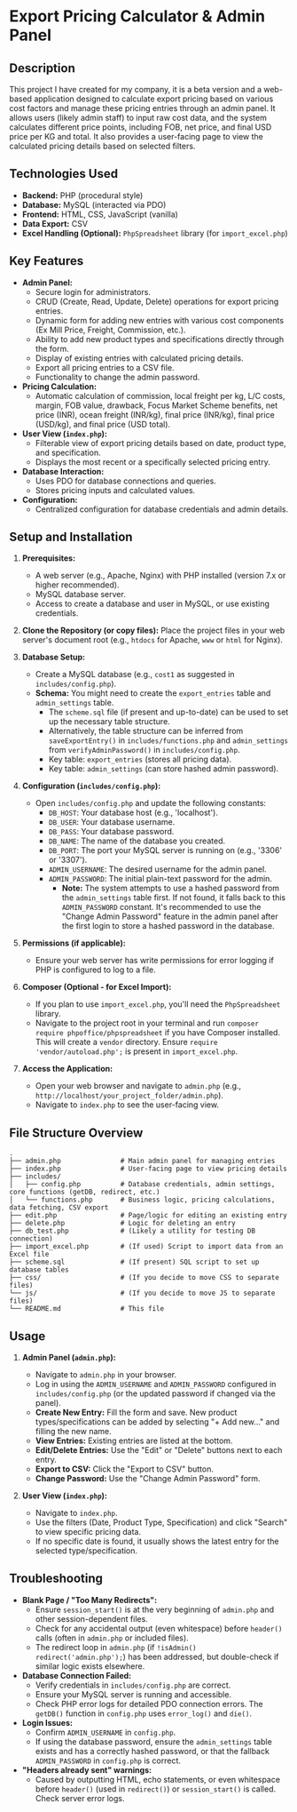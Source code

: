 # Export Pricing Calculator & Admin Panel

## Description

This project I have created for my company, it is a beta version and a web-based application designed to calculate export pricing based on various cost factors and manage these pricing entries through an admin panel. It allows users (likely admin staff) to input raw cost data, and the system calculates different price points, including FOB, net price, and final USD price per KG and total. It also provides a user-facing page to view the calculated pricing details based on selected filters.

## Technologies Used

*   **Backend:** PHP (procedural style)
*   **Database:** MySQL (interacted via PDO)
*   **Frontend:** HTML, CSS, JavaScript (vanilla)
*   **Data Export:** CSV
*   **Excel Handling (Optional):** `PhpSpreadsheet` library (for `import_excel.php`)

## Key Features

*   **Admin Panel:**
    *   Secure login for administrators.
    *   CRUD (Create, Read, Update, Delete) operations for export pricing entries.
    *   Dynamic form for adding new entries with various cost components (Ex Mill Price, Freight, Commission, etc.).
    *   Ability to add new product types and specifications directly through the form.
    *   Display of existing entries with calculated pricing details.
    *   Export all pricing entries to a CSV file.
    *   Functionality to change the admin password.
*   **Pricing Calculation:**
    *   Automatic calculation of commission, local freight per kg, L/C costs, margin, FOB value, drawback, Focus Market Scheme benefits, net price (INR), ocean freight (INR/kg), final price (INR/kg), final price (USD/kg), and final price (USD total).
*   **User View (`index.php`):**
    *   Filterable view of export pricing details based on date, product type, and specification.
    *   Displays the most recent or a specifically selected pricing entry.
*   **Database Interaction:**
    *   Uses PDO for database connections and queries.
    *   Stores pricing inputs and calculated values.
*   **Configuration:**
    *   Centralized configuration for database credentials and admin details.

## Setup and Installation

1.  **Prerequisites:**
    *   A web server (e.g., Apache, Nginx) with PHP installed (version 7.x or higher recommended).
    *   MySQL database server.
    *   Access to create a database and user in MySQL, or use existing credentials.

2.  **Clone the Repository (or copy files):**
    Place the project files in your web server's document root (e.g., `htdocs` for Apache, `www` or `html` for Nginx).

3.  **Database Setup:**
    *   Create a MySQL database (e.g., `cost1` as suggested in `includes/config.php`).
    *   **Schema:** You might need to create the `export_entries` table and `admin_settings` table.
        *   The `scheme.sql` file (if present and up-to-date) can be used to set up the necessary table structure.
        *   Alternatively, the table structure can be inferred from `saveExportEntry()` in `includes/functions.php` and `admin_settings` from `verifyAdminPassword()` in `includes/config.php`.
        *   Key table: `export_entries` (stores all pricing data).
        *   Key table: `admin_settings` (can store hashed admin password).

4.  **Configuration (`includes/config.php`):**
    *   Open `includes/config.php` and update the following constants:
        *   `DB_HOST`: Your database host (e.g., 'localhost').
        *   `DB_USER`: Your database username.
        *   `DB_PASS`: Your database password.
        *   `DB_NAME`: The name of the database you created.
        *   `DB_PORT`: The port your MySQL server is running on (e.g., '3306' or '3307').
        *   `ADMIN_USERNAME`: The desired username for the admin panel.
        *   `ADMIN_PASSWORD`: The initial plain-text password for the admin.
            *   **Note:** The system attempts to use a hashed password from the `admin_settings` table first. If not found, it falls back to this `ADMIN_PASSWORD` constant. It's recommended to use the "Change Admin Password" feature in the admin panel after the first login to store a hashed password in the database.

5.  **Permissions (if applicable):**
    *   Ensure your web server has write permissions for error logging if PHP is configured to log to a file.

6.  **Composer (Optional - for Excel Import):**
    *   If you plan to use `import_excel.php`, you'll need the `PhpSpreadsheet` library.
    *   Navigate to the project root in your terminal and run `composer require phpoffice/phpspreadsheet` if you have Composer installed. This will create a `vendor` directory. Ensure `require 'vendor/autoload.php';` is present in `import_excel.php`.

7.  **Access the Application:**
    *   Open your web browser and navigate to `admin.php` (e.g., `http://localhost/your_project_folder/admin.php`).
    *   Navigate to `index.php` to see the user-facing view.

## File Structure Overview

```
.
├── admin.php               # Main admin panel for managing entries
├── index.php               # User-facing page to view pricing details
├── includes/
│   ├── config.php          # Database credentials, admin settings, core functions (getDB, redirect, etc.)
│   └── functions.php       # Business logic, pricing calculations, data fetching, CSV export
├── edit.php                # Page/logic for editing an existing entry
├── delete.php              # Logic for deleting an entry
├── db_test.php             # (Likely a utility for testing DB connection)
├── import_excel.php        # (If used) Script to import data from an Excel file
├── scheme.sql              # (If present) SQL script to set up database tables
├── css/                    # (If you decide to move CSS to separate files)
└── js/                     # (If you decide to move JS to separate files)
└── README.md               # This file
```

## Usage

1.  **Admin Panel (`admin.php`):**
    *   Navigate to `admin.php` in your browser.
    *   Log in using the `ADMIN_USERNAME` and `ADMIN_PASSWORD` configured in `includes/config.php` (or the updated password if changed via the panel).
    *   **Create New Entry:** Fill the form and save. New product types/specifications can be added by selecting "+ Add new..." and filling the new name.
    *   **View Entries:** Existing entries are listed at the bottom.
    *   **Edit/Delete Entries:** Use the "Edit" or "Delete" buttons next to each entry.
    *   **Export to CSV:** Click the "Export to CSV" button.
    *   **Change Password:** Use the "Change Admin Password" form.

2.  **User View (`index.php`):**
    *   Navigate to `index.php`.
    *   Use the filters (Date, Product Type, Specification) and click "Search" to view specific pricing data.
    *   If no specific date is found, it usually shows the latest entry for the selected type/specification.

## Troubleshooting

*   **Blank Page / "Too Many Redirects":**
    *   Ensure `session_start()` is at the very beginning of `admin.php` and other session-dependent files.
    *   Check for any accidental output (even whitespace) before `header()` calls (often in `admin.php` or included files).
    *   The redirect loop in `admin.php` (if `!isAdmin() redirect('admin.php');`) has been addressed, but double-check if similar logic exists elsewhere.
*   **Database Connection Failed:**
    *   Verify credentials in `includes/config.php` are correct.
    *   Ensure your MySQL server is running and accessible.
    *   Check PHP error logs for detailed PDO connection errors. The `getDB()` function in `config.php` uses `error_log()` and `die()`.
*   **Login Issues:**
    *   Confirm `ADMIN_USERNAME` in `config.php`.
    *   If using the database password, ensure the `admin_settings` table exists and has a correctly hashed password, or that the fallback `ADMIN_PASSWORD` in `config.php` is correct.
*   **"Headers already sent" warnings:**
    *   Caused by outputting HTML, echo statements, or even whitespace before `header()` (used in `redirect()`) or `session_start()` is called. Check server error logs.
